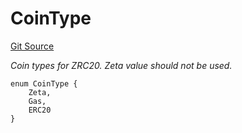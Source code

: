 # CoinType
[Git Source](https://github.com/zeta-chain/protocol-contracts/blob/5f09d7eb47b707c65cea167574b26d208e366094/contracts/zevm/interfaces/IZRC20.sol)

*Coin types for ZRC20. Zeta value should not be used.*


```solidity
enum CoinType {
    Zeta,
    Gas,
    ERC20
}
```

